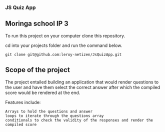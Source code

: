 <!-- @format -->

### JS Quiz App

## Moringa school IP 3

To run this project on your computer clone this repository.

cd into your projects folder and run the command below.

```
git clone git@github.com:leroy-netizen/JsQuizApp.git
```

## Scope of the project

The project entailed building an application that would render questions to the user and have them select the correct answer after which the compiled score would be rendered at the end.

Features include:

```
Arrays to hold the questions and answer
loops to iterate through the questions array
conditionals to check the validity of the responses and render the compiled score
```
